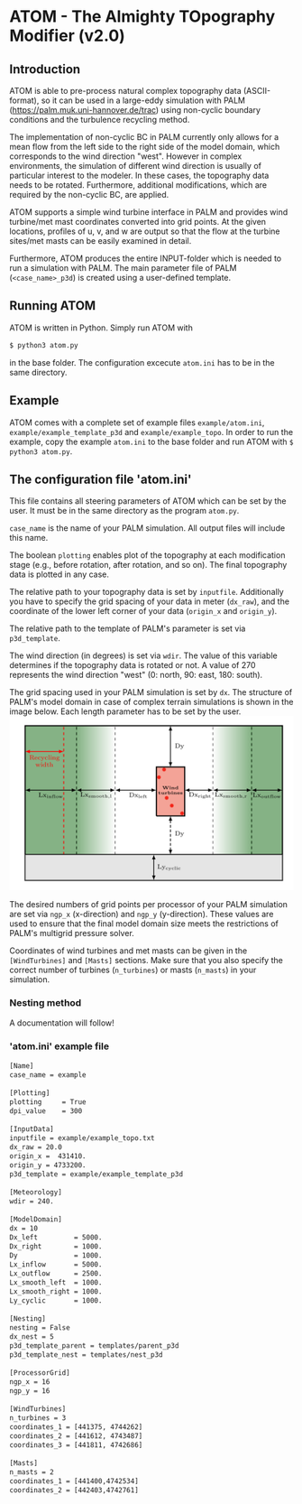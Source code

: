 # ATOM - The Almighty TOpography Modifier (v2.0)

## Introduction
ATOM is able to pre-process natural complex topography data (ASCII-format), so it can be used in a large-eddy simulation with PALM (<https://palm.muk.uni-hannover.de/trac>) using non-cyclic boundary conditions and the turbulence recycling method.

The implementation of non-cyclic BC in PALM currently only allows for a mean flow from the left side to the right side of the model domain, which corresponds to the wind direction "west".
However in complex environments, the simulation of different wind direction is usually of particular interest to the modeler.
In these cases, the topography data needs to be rotated.
Furthermore, additional modifications, which are required by the non-cyclic BC, are applied.

ATOM supports a simple wind turbine interface in PALM and provides wind turbine/met mast coordinates converted into grid points.
At the given locations, profiles of u, v, and w are output so that the flow at the turbine sites/met masts can be easily examined in detail.

Furthermore, ATOM produces the entire INPUT-folder which is needed to run a simulation with PALM.
The main parameter file of PALM (`<case_name>_p3d`) is created using a user-defined template.

## Running ATOM
ATOM is written in Python. Simply run ATOM with
```bash
$ python3 atom.py
```
in the base folder. The configuration excecute `atom.ini` has to be in the same directory.

## Example
ATOM comes with a complete set of example files `example/atom.ini`, `example/example_template_p3d` and `example/example_topo`.
In order to run the example, copy the example `atom.ini` to the base folder and run ATOM with `$ python3 atom.py`.

## The configuration file 'atom.ini'
This file contains all steering parameters of ATOM which can be set by the user. It must be in the same directory as the program `atom.py`.

`case_name` is the name of your PALM simulation. All output files will include this name.

The boolean `plotting` enables plot of the topography at each modification stage (e.g., before rotation, after rotation, and so on).
The final topography data is plotted in any case.

The relative path to your topography data is set by `inputfile`. Additionally you have to specify the grid spacing of your data in meter (`dx_raw`), and the coordinate of the lower left corner of your data (`origin_x` and `origin_y`).

The relative path to the template of PALM's parameter is set via `p3d_template`.

The wind direction (in degrees) is set via `wdir`. The value of this variable determines if the topography data is rotated or not. A value of 270 represents the wind direction "west" (0: north, 90: east, 180: south).

The grid spacing used in your PALM simulation is set by `dx`.
The structure of PALM's model domain in case of complex terrain simulations is shown in the image below. Each length parameter has to be set by the user.
![Model domain length parameters](doc/model_domain.png)

The desired numbers of grid points per processor of your PALM simulation are set via `ngp_x` (x-direction) and `ngp_y` (y-direction). These values are used to ensure that the final model domain size meets the restrictions of PALM's multigrid pressure solver.

Coordinates of wind turbines and met masts can be given in the `[WindTurbines]` and `[Masts]` sections. Make sure that you also specify the correct number of turbines (`n_turbines`) or masts (`n_masts`) in your simulation.

### Nesting method
A documentation will follow!

### 'atom.ini' example file
```config
[Name]
case_name = example

[Plotting]
plotting     = True
dpi_value    = 300

[InputData]
inputfile = example/example_topo.txt
dx_raw = 20.0
origin_x =  431410.
origin_y = 4733200.
p3d_template = example/example_template_p3d

[Meteorology]
wdir = 240.

[ModelDomain]
dx = 10
Dx_left         = 5000.
Dx_right        = 1000.
Dy              = 1000.
Lx_inflow       = 5000.
Lx_outflow      = 2500.
Lx_smooth_left  = 1000.
Lx_smooth_right = 1000.
Ly_cyclic       = 1000.

[Nesting]
nesting = False
dx_nest = 5
p3d_template_parent = templates/parent_p3d
p3d_template_nest = templates/nest_p3d

[ProcessorGrid]
ngp_x = 16
ngp_y = 16

[WindTurbines]
n_turbines = 3
coordinates_1 = [441375, 4744262]
coordinates_2 = [441612, 4743487]
coordinates_3 = [441811, 4742686]

[Masts]
n_masts = 2
coordinates_1 = [441400,4742534]
coordinates_2 = [442403,4742761]
```
